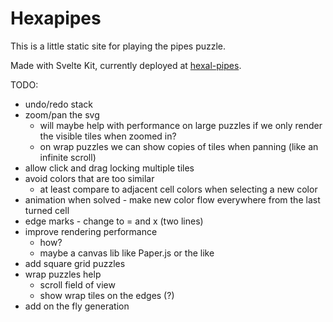 # Hexapipes

This is a little static site for playing the pipes puzzle.

Made with Svelte Kit, currently deployed at [hexal-pipes](https://62d2dcd994f05f200de819f3--svetle-test-hex-pipes.netlify.app/).


TODO:

- undo/redo stack
- zoom/pan the svg
    - will maybe help with performance on large puzzles if we only render the visible tiles when zoomed in?
    - on wrap puzzles we can show copies of tiles when panning (like an infinite scroll)
- allow click and drag locking multiple tiles
- avoid colors that are too similar
    - at least compare to adjacent cell colors when selecting a new color
- animation when solved - make new color flow everywhere from the last turned cell
- edge marks - change to = and x (two lines)
- improve rendering performance
    - how?
    - maybe a canvas lib like Paper.js or the like
- add square grid puzzles
- wrap puzzles help
    - scroll field of view
    - show wrap tiles on the edges (?)
- add on the fly generation